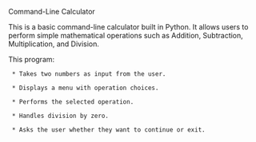Command-Line Calculator

This is a basic command-line calculator built in Python. It allows users to perform simple mathematical operations such as Addition, Subtraction, Multiplication, and Division.

This program:

     * Takes two numbers as input from the user.

     * Displays a menu with operation choices.

     * Performs the selected operation.

     * Handles division by zero.

     * Asks the user whether they want to continue or exit.

